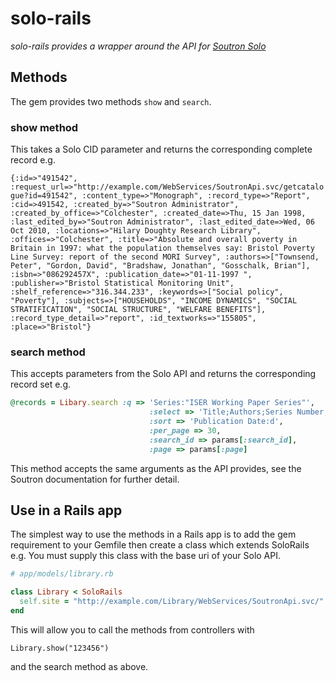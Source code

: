 solo-rails
==========

*solo-rails provides a wrapper around the API for [Soutron Solo](http://www.soutron.com/soutronsolo.html)*

Methods
-------

The gem provides two methods `show` and `search`.

### show method

This takes a Solo CID parameter and returns the corresponding complete record e.g.

````{:id=>"491542", :request_url=>"http://example.com/WebServices/SoutronApi.svc/getcatalogue?id=491542", :content_type=>"Monograph", :record_type=>"Report", :cid=>491542, :created_by=>"Soutron Administrator", :created_by_office=>"Colchester", :created_date=>Thu, 15 Jan 1998, :last_edited_by=>"Soutron Administrator", :last_edited_date=>Wed, 06 Oct 2010, :locations=>"Hilary Doughty Research Library", :offices=>"Colchester", :title=>"Absolute and overall poverty in Britain in 1997: what the population themselves say: Bristol Poverty Line Survey: report of the second MORI Survey", :authors=>["Townsend, Peter", "Gordon, David", "Bradshaw, Jonathan", "Gosschalk, Brian"], :isbn=>"086292457X", :publication_date=>"01-11-1997 ", :publisher=>"Bristol Statistical Monitoring Unit", :shelf_reference=>"316.344.233", :keywords=>["Social policy", "Poverty"], :subjects=>["HOUSEHOLDS", "INCOME DYNAMICS", "SOCIAL STRATIFICATION", "SOCIAL STRUCTURE", "WELFARE BENEFITS"], :record_type_detail=>"report", :id_textworks=>"155805", :place=>"Bristol"}````

### search method

This accepts parameters from the Solo API and returns the corresponding record set e.g.

````ruby
@records = Libary.search :q => 'Series:"ISER Working Paper Series"',         
                               :select => 'Title;Authors;Series Number;Series;Publication Date',
                               :sort => 'Publication Date:d',
                               :per_page => 30,
                               :search_id => params[:search_id],
                               :page => params[:page]
````

This method accepts the same arguments as the API provides, see the Soutron documentation for further detail.

Use in a Rails app
------------------

The simplest way to use the methods in a Rails app is to add the gem requirement to your Gemfile then create a class which extends SoloRails e.g. You must supply this class with the base uri of your Solo API.

````ruby
# app/models/library.rb

class Library < SoloRails
  self.site = "http://example.com/Library/WebServices/SoutronApi.svc/"
end
````

This will allow you to call the methods from controllers with

    Library.show("123456")

and the search method as above.